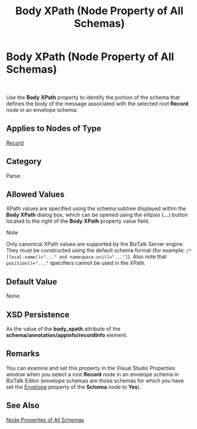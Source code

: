 ﻿---
title: Body XPath (Node Property of All Schemas)
TOCTitle: Body XPath (Node Property of All Schemas)
ms:assetid: 69ea9e35-fa36-4bbf-bc74-74d7938edd22
ms:mtpsurl: https://msdn.microsoft.com/en-us/library/Aa560625(v=BTS.80)
ms:contentKeyID: 51528674
ms.date: 08/30/2017
mtps_version: v=BTS.80
---

# Body XPath (Node Property of All Schemas)

 

Use the **Body XPath** property to identify the portion of the schema that defines the body of the message associated with the selected root **Record** node in an envelope schema.

## Applies to Nodes of Type

[Record](record-node-properties.md)

## Category

Parse

## Allowed Values

XPath values are specified using the schema subtree displayed within the **Body XPath** dialog box, which can be opened using the ellipsis (**...**) button located to the right of the **Body XPath** property value field.


> [!NOTE]
> <P>Only canonical XPath values are supported by the BizTalk Server engine. They must be constructed using the default schema format (for example: <CODE>/*[local-name()="..." and namespace-uri()="..."]</CODE>). Also note that <CODE>position()="..."</CODE> specifiers cannot be used in the XPath.</P>



## Default Value

None.

## XSD Persistence

As the value of the **body\_xpath** attribute of the **schema/annotation/appinfo/recordInfo** element.

## Remarks

You can examine and set this property in the Visual Studio Properties window when you select a root **Record** node in an envelope schema in BizTalk Editor (envelope schemas are those schemas for which you have set the [Envelope](envelope-node-property-of-all-schemas.md) property of the **Schema** node to **Yes**).

## See Also

[Node Properties of All Schemas](node-properties-of-all-schemas.md)

